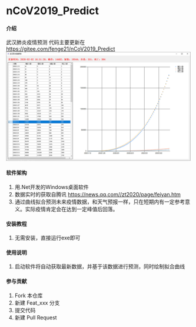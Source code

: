 # nCoV2019_Predict

#### 介绍
武汉肺炎疫情预测
代码主要更新在 https://gitee.com/fenge21/nCoV2019_Predict
![Image](ncov.png)

#### 软件架构
1. 用.Net开发的Windows桌面软件
2. 数据实时的获取自腾讯 https://news.qq.com//zt2020/page/feiyan.htm
3. 通过曲线拟合预测未来疫情数据，和天气预报一样，只在短期内有一定参考意义。实际疫情肯定会在达到一定峰值后回落。


#### 安装教程

1.  无需安装，直接运行exe即可

#### 使用说明

1.  启动软件将自动获取最新数据，并基于该数据进行预测，同时绘制拟合曲线

#### 参与贡献

1.  Fork 本仓库
2.  新建 Feat_xxx 分支
3.  提交代码
4.  新建 Pull Request
